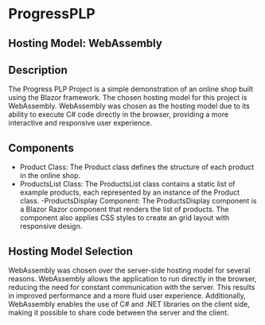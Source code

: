 # ProgressPLP

## Hosting Model: WebAssembly

## Description

The Progress PLP Project is a simple demonstration of an online shop built using the Blazor framework. The chosen hosting model for this project is WebAssembly. WebAssembly was chosen as the hosting model due to its ability to execute C# code directly in the browser, providing a more interactive and responsive user experience.

## Components

- Product Class: The Product class defines the structure of each product in the online shop.
- ProductsList Class: The ProductsList class contains a static list of example products, each represented by an instance of the Product class.
-ProductsDisplay Component: The ProductsDisplay component is a Blazor Razor component that renders the list of products. The component also applies CSS styles to create an grid layout with responsive design.

## Hosting Model Selection

WebAssembly was chosen over the server-side hosting model for several reasons. WebAssembly allows the application to run directly in the browser, reducing the need for constant communication with the server. This results in improved performance and a more fluid user experience. Additionally, WebAssembly enables the use of C# and .NET libraries on the client side, making it possible to share code between the server and the client.